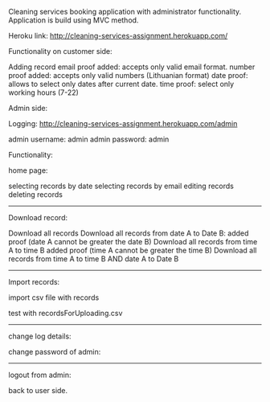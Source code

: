 Cleaning services booking application with administrator functionality. 
Application is build using MVC method. 
 
Heroku link:
http://cleaning-services-assignment.herokuapp.com/

Functionality on customer side:

Adding record
email proof added: accepts only valid email format. 
number proof added: accepts only valid numbers (Lithuanian format)
date proof: allows to select only dates after current date. 
time proof: select only working hours (7-22)

Admin side: 

Logging:
http://cleaning-services-assignment.herokuapp.com/admin

admin username: admin
admin password: admin

Functionality:

home page:

selecting records by date
selecting records by email
editing records
deleting records
______________________________

Download record:

Download all records
Download all records from date A to Date B: added proof (date A cannot be greater the date B)
Download all records from time A to time B added proof (time A cannot be greater the time B)
Download all records from time A to time B AND  date A to Date B
______________________________

Import records:

import csv file with records 

test with recordsForUploading.csv 
______________________________

change log details:

change password of admin:
______________________________

logout from admin:

back to user side. 
